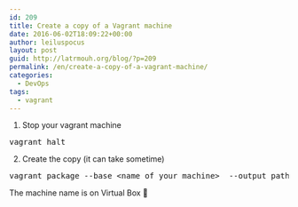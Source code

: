 ```yaml
---
id: 209
title: Create a copy of a Vagrant machine
date: 2016-06-02T18:09:22+00:00
author: leiluspocus
layout: post
guid: http://latrmouh.org/blog/?p=209
permalink: /en/create-a-copy-of-a-vagrant-machine/
categories:
  - DevOps
tags:
  - vagrant
---
```

1. Stop your vagrant machine

<pre class="EnlighterJSRAW" data-enlighter-language="shell">vagrant halt</pre>

2. Create the copy (it can take sometime)

<pre class="EnlighterJSRAW" data-enlighter-language="shell">vagrant package --base &lt;name_of_your_machine&gt;  --output path/to/newly/created/package</pre>

The machine name is on Virtual Box 🙂

<!-- AddThis Advanced Settings generic via filter on the_content -->

<!-- AddThis Share Buttons generic via filter on the_content -->